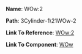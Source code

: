 **Name**: WOw:2

**Path**: 3Cylinder-1\21WOw-2

**Link To Reference**: [WOw:2](/data_test/3Cylinder-1/21WOw-2/timeline.md)

**Link To Component**: [WOw](/data_test/13Component4-1/18WOw-1/timeline.md)

